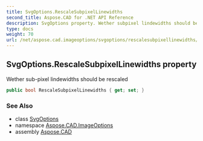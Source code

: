 ```yaml
---
title: SvgOptions.RescaleSubpixelLinewidths
second_title: Aspose.CAD for .NET API Reference
description: SvgOptions property. Wether subpixel lindewidths should be rescaled
type: docs
weight: 70
url: /net/aspose.cad.imageoptions/svgoptions/rescalesubpixellinewidths/
---
```

## SvgOptions.RescaleSubpixelLinewidths property

Wether sub-pixel lindewidths should be rescaled

```csharp
public bool RescaleSubpixelLinewidths { get; set; }
```

### See Also

* class [SvgOptions](../)
* namespace [Aspose.CAD.ImageOptions](../../svgoptions/)
* assembly [Aspose.CAD](../../../)


